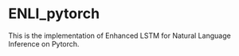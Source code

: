 # ENLI_pytorch

This is the implementation of Enhanced LSTM for Natural Language Inference on Pytorch.
